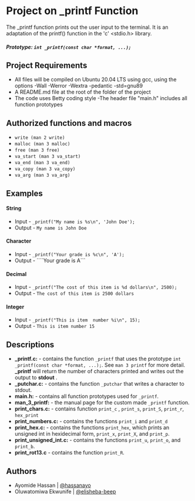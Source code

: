# Project on _printf Function
The _printf function prints out the user input to the terminal. It is an adaptation of the printf() function in the 'c' <stdio.h> library.
##### Prototype: ```int _printf(const char *format, ...);```

## Project Requirements
- All files will be compiled on Ubuntu 20.04 LTS using gcc, using the options -Wall -Werror -Wextra -pedantic -std=gnu89
- A README.md file at the root of the folder of the project
- The code uses Betty coding style
-The header file "main.h" includes all function prototypes
## Authorized functions and macros
- ``` write (man 2 write) ```
- ``` malloc (man 3 malloc) ```
- ``` free (man 3 free) ```
- ``` va_start (man 3 va_start) ```
- ``` va_end (man 3 va_end) ```
- ``` va_copy (man 3 va_copy) ```
- ``` va_arg (man 3 va_arg) ```

## Examples
#### String
- Input - ```_printf("My name is %s\n", 'John Doe');```
- Output - ```My name is John Doe```

#### Character
- Input - ```_printf("Your grade is %c\n", 'A');```
- Output - ````Your grade is A```

#### Decimal
- Input - ```_printf("The cost of this item is %d dollars\n", 2500);```
- Output - ```The cost of this item is 2500 dollars```

#### Integer
- Input - ```_printf("This is item  number %i\n", 15);```
- Output - ```This is item number 15```

## Descriptions
* **_printf.c:** - contains the function ```_printf``` that uses the prototype ```int _printf(const char *format, ...);```. See ```man 3 printf``` for more detail. **_printf** will return the number of characters printed and writes out the output to **stdout** .
* **_putchar.c:** - contains the function ```_putchar``` that writes a character to stdout.
* **main.h:** - contains all function prototypes used for ```_printf```.
* **man_3_printf:** - the manual page for the custom made ```_printf``` function.
* **print_chars.c:** - contains function ```print_c``` , ```print_s```, ```print_S```, ```print_r```, ```hex_print```
* **print_numbers.c:** - contains the functions ```print_i``` and ```print_d```
* **print_hex.c:** - contains the functions ```print_hex```, which prints an unsigned int in hexidecimal form, ```print_x```, ```print_X```, and ```print_p```.
* **print_unsigned_int.c:** - contains the functions ```print_u```, ```print_o```, and ```print_b```.
* **print_rot13.c** - contains the function ```print_R```.

## Authors
- Ayomide Hassan | [@hassanayo](https://github.com/hassanayo)
- Oluwatomiwa Ekwunife | [@elisheba-beep](https://github/elisheba-beep)